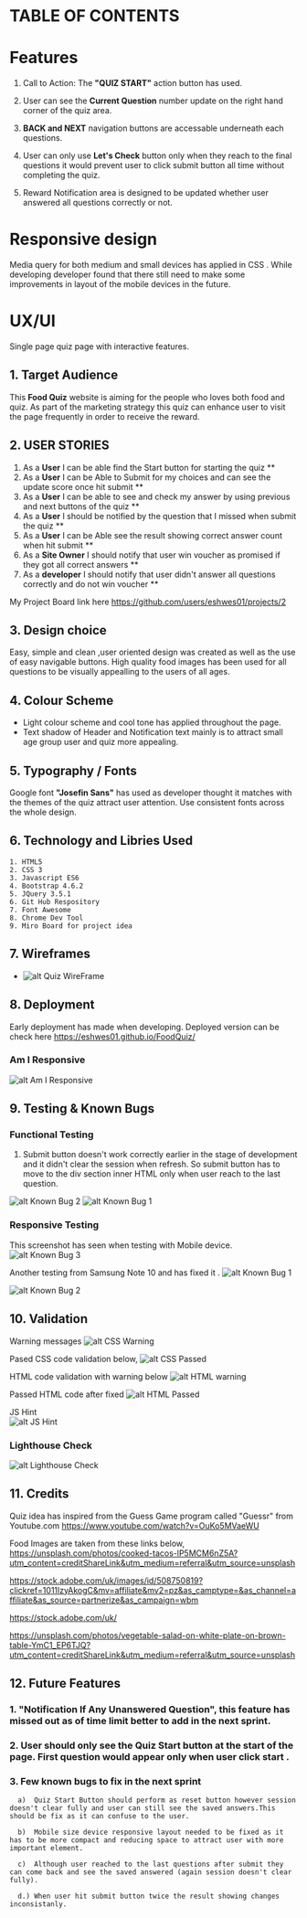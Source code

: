 # TABLE OF CONTENTS


# Features
  1. Call to Action: The **"QUIZ START"** action button has used.
  2. User can see the **Current Question** number update on the right hand corner of the quiz area.

  3. **BACK and NEXT** navigation buttons are accessable underneath each questions.

  4. User can only use **Let's Check** button only when they reach to the final questions it would prevent user to click submit button all time without completing the quiz.

  5. Reward Notification area is designed to be updated whether user answered all questions correctly or not.

# Responsive design

Media query for both medium and small devices has applied in CSS . While developing developer found that there still need to make some improvements in layout of the mobile devices in the future.

# UX/UI

 Single page quiz page with interactive features.  

## 1. Target Audience

  This **Food Quiz** website is aiming for the people who loves both food and quiz. As part of the marketing strategy this quiz can enhance user to visit the page frequently in order to receive the reward. 

## 2. USER STORIES
1. As a **User** I can be able find the Start button for starting the quiz **
2. As a **User** I can be Able to Submit for my choices and can see the update score once hit submit **
3. As a **User** I can be able to see and check my answer by using previous and next buttons of the quiz **
4. As a **User** I should be notified by the question that I missed when submit the quiz **
5. As a **User** I can be Able see the result showing correct answer count when hit submit **
6. As a **Site Owner** I should notify that user win voucher as promised if they got all correct answers **
7. As a **developer** I should notify that user didn't answer all questions correctly and do not win voucher **

My Project Board link here https://github.com/users/eshwes01/projects/2

## 3. Design choice
  
  Easy, simple and clean ,user oriented design was created as well as the use of easy navigable buttons. High quality food images has been used for all questions to be visually appealling to the users of all ages.
  

## 4. Colour Scheme
  - Light colour scheme and cool tone has applied throughout the page. 
  - Text shadow of Header and Notification text mainly is to attract small age group user and quiz more appealing.

## 5. Typography / Fonts

  Google font **"Josefin Sans"** has used as developer thought it matches with the themes of the quiz attract user attention.
  Use consistent fonts across the whole design.

## 6. Technology and Libries Used

    1. HTML5
    2. CSS 3 
    3. Javascript ES6
    4. Bootstrap 4.6.2
    5. JQuery 3.5.1
    6. Git Hub Respository
    7. Font Awesome
    8. Chrome Dev Tool
    9. Miro Board for project idea 

 ## 7. Wireframes
    
  -	![alt Quiz WireFrame](assets/documentation/readmeImages/quizWireframe.png)

## 8. Deployment

  Early deployment has made when developing.
  Deployed version can be check here https://eshwes01.github.io/FoodQuiz/


### Am I Responsive
   
![alt Am I Responsive](assets/documentation/readmeImages/amIResponsive.png)

## 9. Testing & Known Bugs
  
### Functional Testing

1. Submit button doesn't work correctly earlier in the stage of development and it didn't clear the session when refresh. So submit button has to move to the div section inner HTML only when user reach to the last question. 

![alt Known Bug 2](assets/documentation/readmeImages/knownBug2.png)
![alt Known Bug 1](assets/documentation/readmeImages/knownBug1.png)

### Responsive Testing
This screenshot has seen when testing with Mobile device.
![alt Known Bug 3](assets/documentation/readmeImages/KnownBug3.jpg)

Another testing from Samsung Note 10 and has fixed it .
![alt Known Bug 1](assets/documentation/readmeImages/testingMobile5.jpg)

![alt Known Bug 2](assets/documentation/readmeImages/knownBug4.jpg)

## 10. Validation
  Warning messages 
  ![alt CSS Warning](assets/documentation/readmeImages/cssWarning.png)

  Pased CSS code validation below, 
   ![alt CSS Passed](assets/documentation/readmeImages/cssPassed.png)
  
  HTML code validation with warning below 
   ![alt HTML warning](assets/documentation/readmeImages/errorHTMLValidation.png)
  
  Passed HTML code after fixed 
![alt HTML Passed](assets/documentation/readmeImages/htmlValidator.png)

  JS Hint  
![alt JS Hint ](assets/documentation/readmeImages/jshintValidation.png)
  
### Lighthouse Check
![alt Lighthouse Check](assets/documentation/readmeImages/lighthouseCheck.png)

## 11. Credits

Quiz idea has inspired from the Guess Game program called "Guessr" from Youtube.com https://www.youtube.com/watch?v=OuKo5MVaeWU 

Food Images are taken from these links below, 
https://unsplash.com/photos/cooked-tacos-lP5MCM6nZ5A?utm_content=creditShareLink&utm_medium=referral&utm_source=unsplash

https://stock.adobe.com/uk/images/id/508750819?clickref=1011lzyAkogC&mv=affiliate&mv2=pz&as_camptype=&as_channel=affiliate&as_source=partnerize&as_campaign=wbm

https://stock.adobe.com/uk/

https://unsplash.com/photos/vegetable-salad-on-white-plate-on-brown-table-YmC1_EP6TJQ?utm_content=creditShareLink&utm_medium=referral&utm_source=unsplash



## 12. Future Features

 ### 1.   "Notification If Any Unanswered Question", this feature has missed out as of time limit better to add in the next sprint.
 ### 2.   User should only see the Quiz Start button at the start of the page. First question would appear only when user click start .

 ### 3. Few known bugs to fix in the next sprint

      a)  Quiz Start Button should perform as reset button however session doesn't clear fully and user can still see the saved answers.This should be fix as it can confuse to the user.

      b)  Mobile size device responsive layout needed to be fixed as it has to be more compact and reducing space to attract user with more important element.  

      c)  Although user reached to the last questions after submit they can come back and see the saved answered (again session doesn't clear fully).

      d.) When user hit submit button twice the result showing changes inconsistanly.
